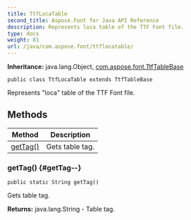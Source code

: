 ```yaml
---
title: TtfLocaTable
second_title: Aspose.Font for Java API Reference
description: Represents loca table of the TTF Font file.
type: docs
weight: 81
url: /java/com.aspose.font/ttflocatable/
---
```

**Inheritance:**
java.lang.Object, [com.aspose.font.TtfTableBase](../../com.aspose.font/ttftablebase)
```
public class TtfLocaTable extends TtfTableBase
```

Represents "loca" table of the TTF Font file.
## Methods

| Method | Description |
| --- | --- |
| [getTag()](#getTag--) | Gets table tag. |
### getTag() {#getTag--}
```
public static String getTag()
```


Gets table tag.

**Returns:**
java.lang.String - Table tag.
